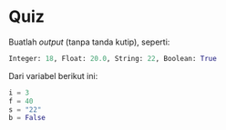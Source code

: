 # Quiz

Buatlah *output* (tanpa tanda kutip), seperti:

```Python
Integer: 18, Float: 20.0, String: 22, Boolean: True
```

Dari variabel berikut ini:

```Python
i = 3
f = 40
s = "22"
b = False
```
